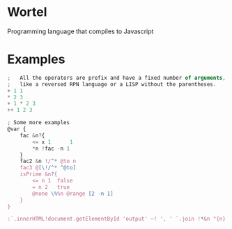 Wortel
======

Programming language that compiles to Javascript

# Examples
```javascript
;	All the operators are prefix and have a fixed number of arguments,
;	like a reversed RPN language or a LISP without the parentheses.
+ 1 1
* 2 3
+ 1 * 2 3
++ 1 2 3

; Some more examples
@var {
	fac &n?{
		<= x 1 		1
		*n !fac -n 1
	}
	fac2 &n !/^* @to n
	fac3 @[\!/^* ^@to]
	isPrime &n?{
		<= n 1 	false
		= n 2 	true
		@none \%%n @range [2 -n 1]
	}
}

:`.innerHTML!document.getElementById 'output' ~! ', ' `.join !*&n "{n} -> {!fac n}" @to 10
```

